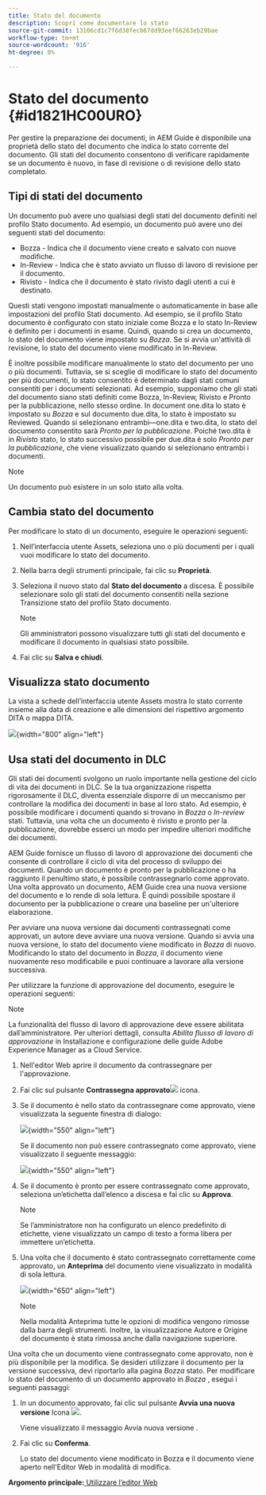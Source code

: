```yaml
---
title: Stato del documento
description: Scopri come documentare lo stato
source-git-commit: 13106cd1c7f6d38fecb67dd93eef66263eb29bae
workflow-type: tm+mt
source-wordcount: '916'
ht-degree: 0%

---
```



# Stato del documento {#id1821HC00URO}

Per gestire la preparazione dei documenti, in AEM Guide è disponibile una proprietà dello stato del documento che indica lo stato corrente del documento. Gli stati del documento consentono di verificare rapidamente se un documento è nuovo, in fase di revisione o di revisione dello stato completato.

## Tipi di stati del documento

Un documento può avere uno qualsiasi degli stati del documento definiti nel profilo Stato documento. Ad esempio, un documento può avere uno dei seguenti stati del documento:

- Bozza - Indica che il documento viene creato e salvato con nuove modifiche.
- In-Review - Indica che è stato avviato un flusso di lavoro di revisione per il documento.
- Rivisto - Indica che il documento è stato rivisto dagli utenti a cui è destinato.

Questi stati vengono impostati manualmente o automaticamente in base alle impostazioni del profilo Stati documento. Ad esempio, se il profilo Stato documento è configurato con stato iniziale come Bozza e lo stato In-Review è definito per i documenti in esame. Quindi, quando si crea un documento, lo stato del documento viene impostato su *Bozza*. Se si avvia un&#39;attività di revisione, lo stato del documento viene modificato in In-Review.

È inoltre possibile modificare manualmente lo stato del documento per uno o più documenti. Tuttavia, se si sceglie di modificare lo stato del documento per più documenti, lo stato consentito è determinato dagli stati comuni consentiti per i documenti selezionati. Ad esempio, supponiamo che gli stati del documento siano stati definiti come Bozza, In-Review, Rivisto e Pronto per la pubblicazione, nello stesso ordine. In document one.dita lo stato è impostato su *Bozza* e sul documento due.dita, lo stato è impostato su Reviewed. Quando si selezionano entrambi—one.dita e two.dita, lo stato del documento consentito sarà *Pronto per la pubblicazione*. Poiché two.dita è in *Rivisto* stato, lo stato successivo possibile per due.dita è solo *Pronto per la pubblicazione*, che viene visualizzato quando si selezionano entrambi i documenti.

>[!NOTE]
>
> Un documento può esistere in un solo stato alla volta.

## Cambia stato del documento

Per modificare lo stato di un documento, eseguire le operazioni seguenti:

1. Nell’interfaccia utente Assets, seleziona uno o più documenti per i quali vuoi modificare lo stato del documento.
1. Nella barra degli strumenti principale, fai clic su **Proprietà**.
1. Seleziona il nuovo stato dal **Stato del documento** a discesa. È possibile selezionare solo gli stati del documento consentiti nella sezione Transizione stato del profilo Stato documento.

   >[!NOTE]
   >
   >Gli amministratori possono visualizzare tutti gli stati del documento e modificare il documento in qualsiasi stato possibile.

1. Fai clic su **Salva e chiudi**.

## Visualizza stato documento

La vista a schede dell’interfaccia utente Assets mostra lo stato corrente insieme alla data di creazione e alle dimensioni del rispettivo argomento DITA o mappa DITA.

![](images/document_state.png){width="800" align="left"}

## Usa stati del documento in DLC

Gli stati dei documenti svolgono un ruolo importante nella gestione del ciclo di vita dei documenti in DLC. Se la tua organizzazione rispetta rigorosamente il DLC, diventa essenziale disporre di un meccanismo per controllare la modifica dei documenti in base al loro stato. Ad esempio, è possibile modificare i documenti quando si trovano in *Bozza* o *In-review* stati. Tuttavia, una volta che un documento è rivisto e pronto per la pubblicazione, dovrebbe esserci un modo per impedire ulteriori modifiche dei documenti.

AEM Guide fornisce un flusso di lavoro di approvazione dei documenti che consente di controllare il ciclo di vita del processo di sviluppo dei documenti. Quando un documento è pronto per la pubblicazione o ha raggiunto il penultimo stato, è possibile contrassegnarlo come approvato. Una volta approvato un documento, AEM Guide crea una nuova versione del documento e lo rende di sola lettura. È quindi possibile spostare il documento per la pubblicazione o creare una baseline per un&#39;ulteriore elaborazione.

Per avviare una nuova versione dai documenti contrassegnati come approvati, un autore deve avviare una nuova versione. Quando si avvia una nuova versione, lo stato del documento viene modificato in *Bozza* di nuovo. Modificando lo stato del documento in *Bozza*, il documento viene nuovamente reso modificabile e puoi continuare a lavorare alla versione successiva.

Per utilizzare la funzione di approvazione del documento, eseguire le operazioni seguenti:

>[!NOTE]
>
> La funzionalità del flusso di lavoro di approvazione deve essere abilitata dall’amministratore. Per ulteriori dettagli, consulta *Abilita flusso di lavoro di approvazione* in Installazione e configurazione delle guide Adobe Experience Manager as a Cloud Service.

1. Nell&#39;editor Web aprire il documento da contrassegnare per l&#39;approvazione.

1. Fai clic sul pulsante **Contrassegna approvato**![](images/mark_approve_icon.svg) icona.

1. Se il documento è nello stato da contrassegnare come approvato, viene visualizzata la seguente finestra di dialogo:

   ![](images/mark-approved-correct-state.png){width="550" align="left"}

   Se il documento non può essere contrassegnato come approvato, viene visualizzato il seguente messaggio:

   ![](images/mark-approved-incorrect-state.png){width="550" align="left"}

1. Se il documento è pronto per essere contrassegnato come approvato, seleziona un’etichetta dall’elenco a discesa e fai clic su **Approva**.

   >[!NOTE]
   >
   > Se l’amministratore non ha configurato un elenco predefinito di etichette, viene visualizzato un campo di testo a forma libera per immettere un’etichetta.

1. Una volta che il documento è stato contrassegnato correttamente come approvato, un **Anteprima** del documento viene visualizzato in modalità di sola lettura.

   ![](images/approved-doc-read-only.png){width="650" align="left"}

   >[!NOTE]
   >
   > Nella modalità Anteprima tutte le opzioni di modifica vengono rimosse dalla barra degli strumenti. Inoltre, la visualizzazione Autore e Origine del documento è stata rimossa anche dalla navigazione superiore.


Una volta che un documento viene contrassegnato come approvato, non è più disponibile per la modifica. Se desideri utilizzare il documento per la versione successiva, devi riportarlo alla pagina *Bozza* stato. Per modificare lo stato del documento di un documento approvato in *Bozza* , esegui i seguenti passaggi:

1. In un documento approvato, fai clic sul pulsante **Avvia una nuova versione** Icona ![](images/approved-restart-draft-mode-icon.svg).

   Viene visualizzato il messaggio Avvia nuova versione .

1. Fai clic su **Conferma**.

   Lo stato del documento viene modificato in Bozza e il documento viene aperto nell&#39;Editor Web in modalità di modifica.


**Argomento principale:**[ Utilizzare l’editor Web](web-editor.md)

